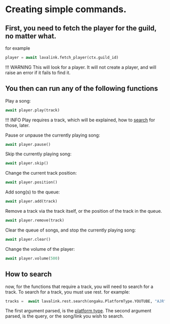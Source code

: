 # Creating simple commands. #

## First, you need to fetch the player for the guild, no matter what.

for example

```py
player = await lavalink.fetch_player(ctx.guild_id)
```

!!! WARNING
    This will look for a player. It will not create a player, and will raise an error if it fails to find it.

## You then can run any of the following functions

Play a song:
```py
await player.play(track)
```

!!! INFO
    Play requires a track, which will be explained, how to [search](#how-to-search) for those, later.

Pause or unpause the currently playing song:
```py
await player.pause()
```

Skip the currently playing song:
```py
await player.skip()
```

Change the current track position:
```py
await player.position()
```

Add song(s) to the queue:
```py
await player.add(track)
```

Remove a track via the track itself, or the position of the track in the queue.
```py
await player.remove(track)
```

Clear the queue of songs, and stop the currently playing song:
```py
await player.clear()
```

Change the volume of the player:
```py
await player.volume(500)
```

## How to search #

now, for the functions that require a track, you will need to search for a track.
To search for a track, you must use rest. for example:

```py
tracks =  await lavalink.rest.search(ongaku.PlatformType.YOUTUBE, "AJR")
```

The first argument parsed, is the [platform type](../api_reference/enums.md#ongaku.enums.PlatformType).
The second argument parsed, is the query, or the song/link you wish to search.